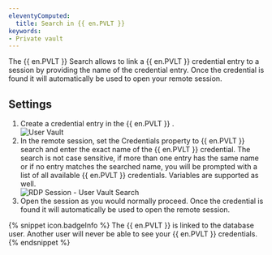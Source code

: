 ```yaml
---
eleventyComputed:
  title: Search in {{ en.PVLT }}
keywords:
- Private vault
---
```

The {{ en.PVLT }} Search allows to link a {{ en.PVLT }} credential entry to a session by providing the name of the credential entry. Once the credential is found it will automatically be used to open your remote session.  

## Settings 

1. Create a credential entry in the {{ en.PVLT }} .  
![User Vault](/img/en/rdm/mac/clip6004.png) 
1. In the remote session, set the Credentials property to {{ en.PVLT }} search and enter the exact name of the {{ en.PVLT }} credential. The search is not case sensitive, if more than one entry has the same name or if no entry matches the searched name, you will be prompted with a list of all available {{ en.PVLT }} credentials. Variables are supported as well.  
![RDP Session - User Vault Search](/img/en/rdm/mac/clip6006.png) 
1. Open the session as you would normally proceed. Once the credential is found it will automatically be used to open the remote session. 

{% snippet icon.badgeInfo %} 
The {{ en.PVLT }} is linked to the database user. Another user will never be able to see your {{ en.PVLT }} credentials. 
{% endsnippet %}
 

